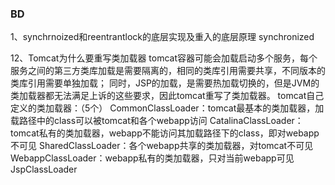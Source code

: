 ### BD
1、synchrnoized和reentrantlock的底层实现及重入的底层原理
synchronized



12、Tomcat为什么要重写类加载器
tomcat容器可能会加载启动多个服务，每个服务之间的第三方类库加载是需要隔离的，相同的类库引用需要共享，不同版本的类库引用需要单独加载；
同时，JSP的加载，是需要热加载切换的，但是JVM的类加载器都无法满足上诉的这些要求，因此tomcat重写了类加载器。
tomcat自己定义的类加载器：（5个）
CommonClassLoader：tomcat最基本的类加载器，加载路径中的class可以被tomcat和各个webapp访问
CatalinaClassLoader：tomcat私有的类加载器，webapp不能访问其加载路径下的class，即对webapp不可见
SharedClassLoader：各个webapp共享的类加载器，对tomcat不可见
WebappClassLoader：webapp私有的类加载器，只对当前webapp可见
JspClassLoader
